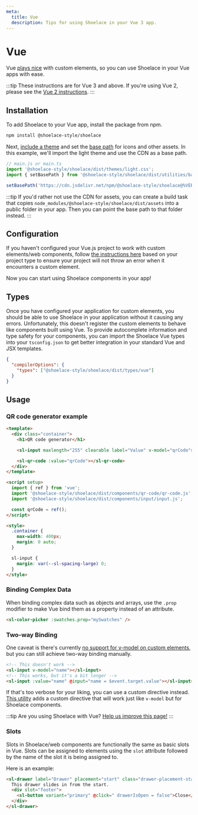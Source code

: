 ```yaml
---
meta:
  title: Vue
  description: Tips for using Shoelace in your Vue 3 app.
---
```


# Vue

Vue [plays nice](https://custom-elements-everywhere.com/#vue) with custom elements, so you can use Shoelace in your Vue apps with ease.

:::tip
These instructions are for Vue 3 and above. If you're using Vue 2, please see the [Vue 2 instructions](/frameworks/vue-2).
:::

## Installation

To add Shoelace to your Vue app, install the package from npm.

```bash
npm install @shoelace-style/shoelace
```

Next, [include a theme](/getting-started/themes) and set the [base path](/getting-started/installation#setting-the-base-path) for icons and other assets. In this example, we'll import the light theme and use the CDN as a base path.

```jsx
// main.js or main.ts
import '@shoelace-style/shoelace/dist/themes/light.css';
import { setBasePath } from '@shoelace-style/shoelace/dist/utilities/base-path';

setBasePath('https://cdn.jsdelivr.net/npm/@shoelace-style/shoelace@%VERSION%/%CDNDIR%/');
```

:::tip
If you'd rather not use the CDN for assets, you can create a build task that copies `node_modules/@shoelace-style/shoelace/dist/assets` into a public folder in your app. Then you can point the base path to that folder instead.
:::

## Configuration

If you haven't configured your Vue.js project to work with custom elements/web components, follow [the instructions here](https://vuejs.org/guide/extras/web-components.html#using-custom-elements-in-vue) based on your project type to ensure your project will not throw an error when it encounters a custom element.

Now you can start using Shoelace components in your app!

## Types

Once you have configured your application for custom elements, you should be able to use Shoelace in your application without it causing any errors. Unfortunately, this doesn't register the custom elements to behave like components built using Vue. To provide autocomplete information and type safety for your components, you can import the Shoelace Vue types into your `tsconfig.json` to get better integration in your standard Vue and JSX templates.

```json
{
  "compilerOptions": {
    "types": ["@shoelace-style/shoelace/dist/types/vue"]
  }
}
```

## Usage

### QR code generator example

```html
<template>
  <div class="container">
    <h1>QR code generator</h1>

    <sl-input maxlength="255" clearable label="Value" v-model="qrCode"></sl-input>

    <sl-qr-code :value="qrCode"></sl-qr-code>
  </div>
</template>

<script setup>
  import { ref } from 'vue';
  import '@shoelace-style/shoelace/dist/components/qr-code/qr-code.js';
  import '@shoelace-style/shoelace/dist/components/input/input.js';

  const qrCode = ref();
</script>

<style>
  .container {
    max-width: 400px;
    margin: 0 auto;
  }

  sl-input {
    margin: var(--sl-spacing-large) 0;
  }
</style>
```

### Binding Complex Data

When binding complex data such as objects and arrays, use the `.prop` modifier to make Vue bind them as a property instead of an attribute.

```html
<sl-color-picker :swatches.prop="mySwatches" />
```

### Two-way Binding

One caveat is there's currently [no support for v-model on custom elements](https://github.com/vuejs/vue/issues/7830), but you can still achieve two-way binding manually.

```html
<!-- This doesn't work -->
<sl-input v-model="name"></sl-input>
<!-- This works, but it's a bit longer -->
<sl-input :value="name" @input="name = $event.target.value"></sl-input>
```

If that's too verbose for your liking, you can use a custom directive instead. [This utility](https://www.npmjs.com/package/@shoelace-style/vue-sl-model) adds a custom directive that will work just like `v-model` but for Shoelace components.

:::tip
Are you using Shoelace with Vue? [Help us improve this page!](https://github.com/shoelace-style/shoelace/blob/next/docs/frameworks/vue.md)
:::

### Slots

Slots in Shoelace/web components are functionally the same as basic slots in Vue. Slots can be assigned to elements using the `slot` attribute followed by the name of the slot it is being assigned to.

Here is an example:

```html
<sl-drawer label="Drawer" placement="start" class="drawer-placement-start" :open="drawerIsOpen">
  This drawer slides in from the start.
  <div slot="footer">
    <sl-button variant="primary" @click=" drawerIsOpen = false">Close</sl-button>
  </div>
</sl-drawer>
```
